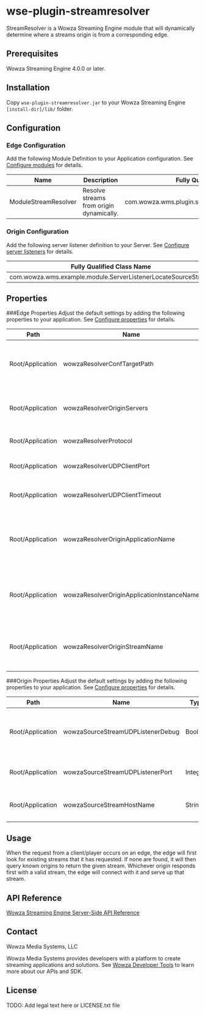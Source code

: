 # wse-plugin-streamresolver

StreamResolver is a Wowza Streaming Engine module that will dynamically determine where a streams origin is from a corresponding edge.

## Prerequisites

Wowza Streaming Engine 4.0.0 or later.

## Installation

Copy `wse-plugin-streamresolver.jar` to your Wowza Streaming Engine `[install-dir]/lib/` folder.

## Configuration

   ### Edge Configuration
   Add the following Module Definition to your Application configuration. See [Configure modules](http://www.wowza.com/forums/content.php?625-How-to-get-started-as-a-Wowza-Streaming-Engine-Manager-administrator#configModules) for details.
   
   Name | Description | Fully Qualified Class Name
   -----|-------------|---------------------------
   ModuleStreamResolver | Resolve streams from origin dynamically. | com.wowza.wms.plugin.streamresolver.ModuleStreamResolver
   
   ### Origin Configuration
   Add the following server listener definition to your Server. See [Configure server listeners](https://www.wowza.com/forums/content.php?625-How-to-get-started-as-a-Wowza-Streaming-Engine-Manager-administrator#configListeners) for details.
   
   | Fully Qualified Class Name
   |---------------------------
   | com.wowza.wms.example.module.ServerListenerLocateSourceStream

## Properties

   ###Edge Properties
   Adjust the default settings by adding the following properties to your application. See [Configure properties](http://www.wowza.com/forums/content.php?625-How-to-get-started-as-a-Wowza-Streaming-Engine-Manager-administrator#configProperties) for details.

   Path | Name | Type | Value | Notes
   -----|------|------|-------|------
   Root/Application | wowzaResolverConfTargetPath | String | [/path/to/origins.txt] | Path to a file where you can define your origin servers (one per line). If not used, your application xml configuration will take precedence. (default: not set).
   Root/Application | wowzaResolverOriginServers | String | [server1.com,server2.com] | If your wowzaResolverConfTargetPath is not set, define a comma delimited list of origins. (default: not set).
   Root/Application | wowzaResolverProtocol | String | [protocol] | Protocol to use when connecting to origins (rtmp or wowz) (default: rtmp).
   Root/Application | wowzaResolverUDPClientPort | Integer | [port] | UDP Port to use for client/origin communication. (default: 9777).
   Root/Application | wowzaResolverUDPClientTimeout | Integer | [milleseconds] | Number of milliseconds before timing out the connection to the given origin. (default: 2000).
   Root/Application | wowzaResolverOriginApplicationName | String | [originAppName] | (Optional) If edge is looking for streams on the origin that are not the same application name, you can define the new app name here.(default: uses requested application name from the edge).
   Root/Application | wowzaResolverOriginApplicationInstanceName | String | [_definst_] | (Optional) If edge is looking for streams on the origin that are not the same application instance name, you can define the new  name here.(default: uses requested app instance name from the edge).
   Root/Application | wowzaResolverOriginStreamName | String | [nameOfStream] | (Optional) If edge is looking for streams on the origin that are not the same stream name, you can define the new  name here.(default: uses requested stream name from edge).

   ###Origin Properties
   Adjust the default settings by adding the following properties to your application. See [Configure properties](http://www.wowza.com/forums/content.php?625-How-to-get-started-as-a-Wowza-Streaming-Engine-Manager-administrator#configProperties) for details.
   
   Path | Name | Type | Value | Notes
   -----|------|------|-------|------
   Root/Application | wowzaSourceStreamUDPListenerDebug | Boolean | [false] | Debug inbound connections to your origin from edge requests. (default: false).
   Root/Application | wowzaSourceStreamUDPListenerPort | Integer | [port] | UDP Port to use for client/origin communication. (default: 9777).
   Root/Application | wowzaSourceStreamHostName | String | [publichostname.com] | Public host name of the origin. (default: null).

## Usage

When the request from a client/player occurs on an edge, the edge will first look for existing streams that it has requested.  If none are found, it will then query known origins to return the given stream.  Whichever origin responds first with a valid stream, the edge will connect with it and serve up that stream.

## API Reference

[Wowza Streaming Engine Server-Side API Reference](http://www.wowza.com/resources/WowzaStreamingEngine_ServerSideAPI.pdf)

## Contact
Wowza Media Systems, LLC

Wowza Media Systems provides developers with a platform to create streaming applications and solutions. See [Wowza Developer Tools](https://www.wowza.com/resources/developers) to learn more about our APIs and SDK.

## License

TODO: Add legal text here or LICENSE.txt file

